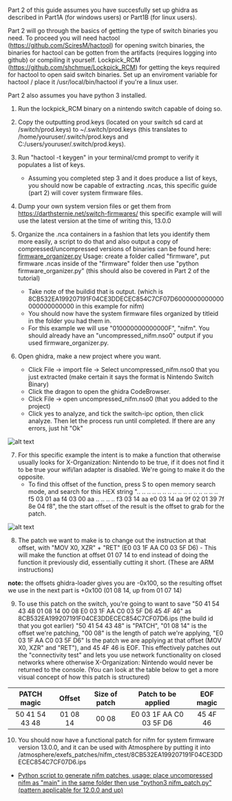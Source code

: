 Part 2 of this guide assumes you have succesfully set up ghidra as described in Part1A (for windows users) or Part1B (for linux users).

Part 2 will go through the basics of getting the type of switch binaries you need. To proceed you will need hactool (https://github.com/SciresM/hactool) for opening switch binaries, the binaries for hactool can be gotten from the artifacts (requires logging into github) or compiling it yourself. Lockpick_RCM (https://github.com/shchmue/Lockpick_RCM) for getting the keys required for hactool to open said switch binaries. Set up an enviroment variable for hactool / place it /usr/local/bin/hactool if you're a linux user.

Part 2 also assumes you have python 3 installed.

1. Run the lockpick_RCM binary on a nintendo switch capable of doing so.

2. Copy the outputting prod.keys (located on your switch sd card at /switch/prod.keys) to ~/.switch/prod.keys (this translates to /home/youruser/.switch/prod.keys and C:/users/youruser/.switch/prod.keys).

3. Run "hactool -t keygen" in your terminal/cmd prompt to verify it populates a list of keys.
   - Assuming you completed step 3 and it does produce a list of keys, you should now be capable of extracting .ncas, this specific guide (part 2) will cover system firmware files.

4. Dump your own system version files or get them from https://darthsternie.net/switch-firmwares/ this specific example will will use the latest version at the time of writing this, 13.0.0

5. Organize the .nca containers in a fashion that lets you identify them more easily, a script to do that and also output a copy of compressed/uncompressed versions of binaries can be found here: [firmware_organizer.py](firmware_organizer.py) Usage: create a folder called "firmware", put firmware .ncas inside of the "firmware" folder then use "python firmware_organizer.py" (this should also be covered in Part 2 of the tutorial)
   - Take note of the buildid that is output. (which is 8CB532EA199207191F04CE3DDECEC854C7CF07D6000000000000000000000000 in this example for nifm)
   - You should now have the system firmware files organized by titleid in the folder you had them in.
   - For this example we will use "010000000000000F", "nifm". You should already have an "uncompressed_nifm.nso0" output if you used firmware_organizer.py.

6. Open ghidra, make a new project where you want.
   - Click File -> import file -> Select uncompressed_nifm.nso0 that you just extracted (make certain it says the format is Nintendo Switch Binary)
   - Click the dragon to open the ghidra CodeBrowser.
   - Click File -> open uncompressed_nifm.nso0 (that you added to the project)
   - Click yes to analyze, and tick the switch-ipc option, then click analyze. Then let the process run until completed. If there are any errors, just hit "Ok"
   
![alt text](https://github.com/borntohonk/patches/blob/master/img/ghidra-nso.png?raw=true)

7. For this specific example the intent is to make a function that otherwise usually looks for X-Organization: Nintendo to be true, if it does not find it to be true your wifi/lan adapter is disabled. We're going to make it do the opposite.
   - To find this offset of the function, press S to open memory search mode, and search for this HEX string ".. .. .. .. .. .. .. .. .. .. .. .. .. .. .. .. f5 03 01 aa f4 03 00 aa .. .. .. .. f3 03 14 aa e0 03 14 aa 9f 02 01 39 7f 8e 04 f8", the the start offset of the result is the offset to grab for the patch.

![alt text](https://github.com/borntohonk/patches/blob/master/img/ghidra-nifm-offset.png?raw=true)

8. The patch we want to make is to change out the instruction at that offset, with "MOV X0, XZR" + "RET" (E0 03 1F AA C0 03 5F D6) - This will make the function at offset 01 07 14 to end instead of doing the function it previously did, essentially cutting it short. (These are ARM instructions)

**note:** the offsets ghidra-loader gives you are -0x100, so the resulting offset we use in the next part is +0x100 (01 08 14, up from 01 07 14)

9. To use this patch on the switch, you're going to want to save "50 41 54 43 48 01 08 14 00 08 E0 03 1F AA C0 03 5F D6 45 4F 46" as 8CB532EA199207191F04CE3DDECEC854C7CF07D6.ips (the build id that you got earlier) "50 41 54 43 48" is "PATCH", "01 08 14" is the offset we're patching, "00 08" is the length of patch we're applying, "E0 03 1F AA C0 03 5F D6" Is the patch we are applying at that offset (MOV X0, XZR" and "RET"), and 45 4F 46 is EOF. This effectively patches out the "connectivity test" and lets you use network functionality on closed networks where otherwise X-Organization: Nintendo would never be returned to the console. (You can look at the table below to get a more visual concept of how this patch is structured)

| PATCH magic | Offset | Size of patch | Patch to be applied | EOF magic |
| :---: | :---: | :---: | :---: | :---: |
| 50 41 54 43 48 | 01 08 14 | 00 08 | E0 03 1F AA C0 03 5F D6 | 45 4F 46 |

10. You should now have a functional patch for nifm for system firmware version 13.0.0, and it can be used with Atmosphere by putting it into /atmosphere/exefs_patches/nifm_ctest/8CB532EA199207191F04CE3DDECEC854C7CF07D6.ips

* [Python script to generate nifm patches, usage: place uncompressed nifm as "main" in the same folder then use "python3 nifm_patch.py" (pattern applicable for 12.0.0 and up)](nifm_patch.py)